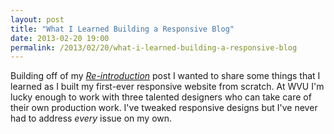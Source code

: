 ```yaml
---
layout: post
title: "What I Learned Building a Responsive Blog"
date: 2013-02-20 19:00
permalink: /2013/02/20/what-i-learned-building-a-responsive-blog
---
```

Building off of my _[Re-introduction]()_ post I wanted to share some things that I learned as I built my first-ever responsive website from scratch. At WVU I'm lucky enough to work with three talented designers who can take care of their own production work. I've tweaked responsive designs but I've never had to address _every_ issue on my own.

